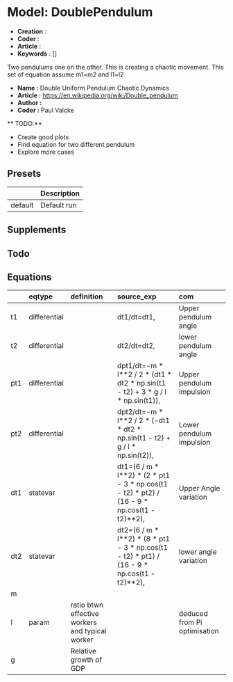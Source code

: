# Model: DoublePendulum


* **Creation** : 
* **Coder**    : 
* **Article**  : 
* **Keywords** : []


Two pendulums one on the other. This is creating a chaotic movement.
This set of equation assume m1=m2 and l1=l2

* **Name :** Double Uniform Pendulum Chaotic Dynamics
* **Article :** https://en.wikipedia.org/wiki/Double_pendulum
* **Author  :**
* **Coder   :** Paul Valcke

** TODO:**
* Create good plots
* Find equation for two different pendulum
* Explore more cases



## Presets
|         | Description   |
|:--------|:--------------|
| default | Default run   |
## Supplements

## Todo

## Equations
|     | eqtype       | definition                                      | source_exp                                                                                  | com                          |
|:----|:-------------|:------------------------------------------------|:--------------------------------------------------------------------------------------------|:-----------------------------|
| t1  | differential |                                                 | dt1/dt=dt1,                                                                                 | Upper pendulum angle         |
| t2  | differential |                                                 | dt2/dt=dt2,                                                                                 | lower pendulum angle         |
| pt1 | differential |                                                 | dpt1/dt=-m * l**2 / 2 * (dt1 * dt2 * np.sin(t1 - t2) + 3 * g / l * np.sin(t1)),             | Upper pendulum impulsion     |
| pt2 | differential |                                                 | dpt2/dt=-m * l**2 / 2 * (-dt1 * dt2 * np.sin(t1 - t2) + g / l * np.sin(t2)),                | Lower pendulum impulsion     |
| dt1 | statevar     |                                                 | dt1=(6 / m * l**2) * (2 * pt1 - 3 * np.cos(t1 - t2) * pt2) / (16 - 9 * np.cos(t1 - t2)**2), | Upper Angle variation        |
| dt2 | statevar     |                                                 | dt2=(6 / m * l**2) * (8 * pt1 - 3 * np.cos(t1 - t2) * pt1) / (16 - 9 * np.cos(t1 - t2)**2), | lower angle variation        |
| m   |              |                                                 |                                                                                             |                              |
| l   | param        | ratio btwn effective workers and typical worker |                                                                                             | deduced from Pi optimisation |
| g   |              | Relative growth of GDP                          |                                                                                             |                              |